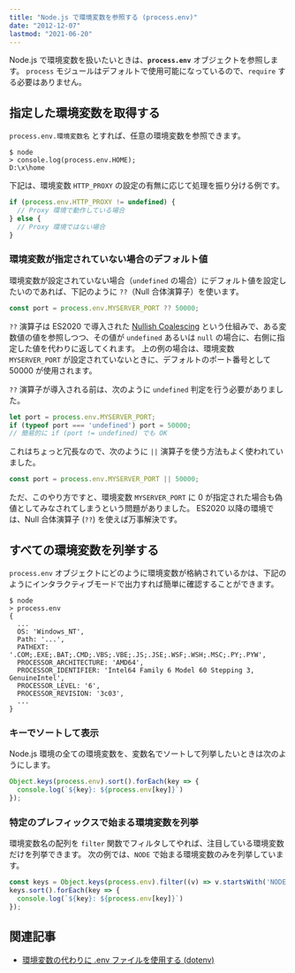 ```yaml
---
title: "Node.js で環境変数を参照する (process.env)"
date: "2012-12-07"
lastmod: "2021-06-20"
---
```


Node.js で環境変数を扱いたいときは、**`process.env`** オブジェクトを参照します。
`process` モジュールはデフォルトで使用可能になっているので、`require` する必要はありません。


指定した環境変数を取得する
----

`process.env.環境変数名` とすれば、任意の環境変数を参照できます。

```
$ node
> console.log(process.env.HOME);
D:\x\home
```

下記は、環境変数 `HTTP_PROXY` の設定の有無に応じて処理を振り分ける例です。

```javascript
if (process.env.HTTP_PROXY != undefined) {
  // Proxy 環境で動作している場合
} else {
  // Proxy 環境ではない場合
}
```

### 環境変数が指定されていない場合のデフォルト値

環境変数が設定されていない場合（`undefined` の場合）にデフォルト値を設定したいのであれば、下記のように `??`（Null 合体演算子）を使います。

```javascript
const port = process.env.MYSERVER_PORT ?? 50000;
```

`??` 演算子は ES2020 で導入された [Nullish Coalescing](https://maku.blog/p/5oyaju5/) という仕組みで、ある変数値の値を参照しつつ、その値が `undefined` あるいは `null` の場合に、右側に指定した値を代わりに返してくれます。
上の例の場合は、環境変数 `MYSERVER_PORT` が設定されていないときに、デフォルトのポート番号として 50000 が使用されます。

`??` 演算子が導入される前は、次のように `undefined` 判定を行う必要がありました。

```javascript
let port = process.env.MYSERVER_PORT;
if (typeof port === 'undefined') port = 50000;
// 簡易的に if (port != undefined) でも OK
```

これはちょっと冗長なので、次のように `||` 演算子を使う方法もよく使われていました。

```javascript
const port = process.env.MYSERVER_PORT || 50000;
```

ただ、このやり方ですと、環境変数 `MYSERVER_PORT` に 0 が指定された場合も偽値としてみなされてしまうという問題がありました。
ES2020 以降の環境では、Null 合体演算子 (`??`) を使えば万事解決です。


すべての環境変数を列挙する
----

`process.env` オブジェクトにどのように環境変数が格納されているかは、下記のようにインタラクティブモードで出力すれば簡単に確認することができます。

```
$ node
> process.env
{
  ...
  OS: 'Windows_NT',
  Path: '...',
  PATHEXT: '.COM;.EXE;.BAT;.CMD;.VBS;.VBE;.JS;.JSE;.WSF;.WSH;.MSC;.PY;.PYW',
  PROCESSOR_ARCHITECTURE: 'AMD64',
  PROCESSOR_IDENTIFIER: 'Intel64 Family 6 Model 60 Stepping 3, GenuineIntel',
  PROCESSOR_LEVEL: '6',
  PROCESSOR_REVISION: '3c03',
  ...
}
```

### キーでソートして表示

Node.js 環境の全ての環境変数を、変数名でソートして列挙したいときは次のようにします。

```javascript
Object.keys(process.env).sort().forEach(key => {
  console.log(`${key}: ${process.env[key]}`)
});
```

### 特定のプレフィックスで始まる環境変数を列挙

環境変数名の配列を `filter` 関数でフィルタしてやれば、注目している環境変数だけを列挙できます。
次の例では、`NODE` で始まる環境変数のみを列挙しています。

```javascript
const keys = Object.keys(process.env).filter((v) => v.startsWith('NODE'));
keys.sort().forEach(key => {
  console.log(`${key}: ${process.env[key]}`)
});
```


関連記事
----

- [環境変数の代わりに .env ファイルを使用する (dotenv)](./dotenv.html)

